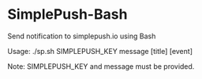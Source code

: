 # SimplePush-Bash
Send notification to simplepush.io using Bash

Usage:
    ./sp.sh SIMPLEPUSH_KEY message [title] [event]

Note:
    SIMPLEPUSH_KEY and message must be provided.